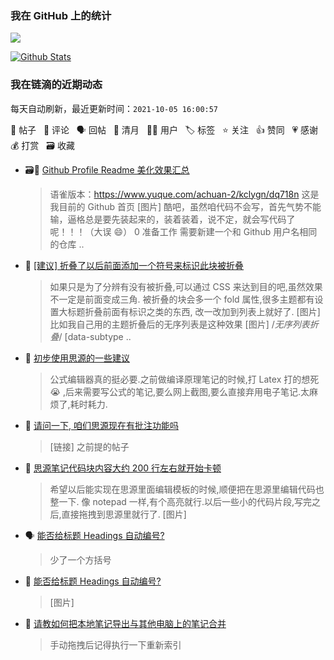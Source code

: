 ### 我在 GitHub 上的统计

<a title="Hits" target="_blank" href="https://github.com/Crowds21/Crowds21"><img src="https://hits.b3log.org/crowds21/crowds21.svg"></a>

[![Github Stats](https://github-readme-stats.vercel.app/api?username=crowds21&theme=tokyonight&show_icons=true)](https://github.com/crowds21)

<!--events start -->

### 我在链滴的近期动态

每天自动刷新，最近更新时间：`2021-10-05 16:00:57`

📝 帖子 &nbsp; 💬 评论 &nbsp; 🗣 回帖 &nbsp; 🌙 清月 &nbsp; 👨‍💻 用户 &nbsp; 🏷️ 标签 &nbsp; ⭐️ 关注 &nbsp; 👍 赞同 &nbsp; 💗 感谢 &nbsp; 💰 打赏 &nbsp; 🗃 收藏

* 🗃📝 [Github Profile Readme 美化效果汇总](https://ld246.com/article/1633274473807)

  > 语雀版本：https://www.yuque.com/achuan-2/kclygn/dq718n 这是我目前的 Github 首页 [图片] 酷吧，虽然咱代码不会写，首先气势不能输，逼格总是要先装起来的，装着装着，说不定，就会写代码了呢！！！（大误 😄） 0 准备工作 需要新建一个和 Github 用户名相同的仓库 ..
* 💬 [[建议] 折叠了以后前面添加一个符号来标识此块被折叠](https://ld246.com/article/1633259215848/comment/1633274521508#comments)

  > 如果只是为了分辨有没有被折叠,可以通过 CSS 来达到目的吧,虽然效果不一定是前面变成三角. 被折叠的块会多一个 fold 属性,很多主题都有设置大标题折叠前面有标识之类的东西, 改一改加到列表上就好了. [图片] 比如我自己用的主题折叠后的无序列表是这种效果 [图片] /*无序列表折叠*/ [data-subtype ..
* 💬 [初步使用思源的一些建议](https://ld246.com/article/1633190094244/comment/1633225329529#comments)

  > 公式编辑器真的挺必要.之前做编译原理笔记的时候,打 Latex 打的想死 😭 ,后来需要写公式的笔记,要么网上截图,要么直接弃用电子笔记.太麻烦了,耗时耗力.
* 💬 [请问一下, 咱们思源现在有批注功能吗](https://ld246.com/article/1633184852177/comment/1633225140940#comments)

  > [链接] 之前提的帖子
* 💬 [思源笔记代码块内容大约 200 行左右就开始卡顿](https://ld246.com/article/1633083044400/comment/1633089755399#comments)

  > 希望以后能实现在思源里面编辑模板的时候,顺便把在思源里编辑代码也整一下. 像 notepad 一样,有个高亮就行.以后一些小的代码片段,写完之后,直接拖拽到思源里就行了. [图片]
* 🗣 [能否给标题 Headings 自动编号?](https://ld246.com/article/1630911326624/comment/1632988532149#comments)

  > 少了一个方括号
* 💬 [能否给标题 Headings 自动编号?](https://ld246.com/article/1630911326624/comment/1632988532149#comments)

  > [图片]
* 💬 [请教如何把本地笔记导出与其他电脑上的笔记合并](https://ld246.com/article/1632959321604/comment/1632961941899#comments)

  > 手动拖拽后记得执行一下重新索引


<!--events end -->
